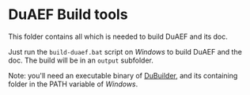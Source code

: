 # DuAEF Build tools

This folder contains all which is needed to build DuAEF and its doc.

Just run the `build-duaef.bat` script on *Windows* to build DuAEF and the doc. The build will be in an `output` subfolder.

Note: you'll need an executable binary of [DuBuilder](https://github.com/Rainbox-dev/DuAEF_DuBuilder), and its containing folder in the PATH variable of *Windows*.
